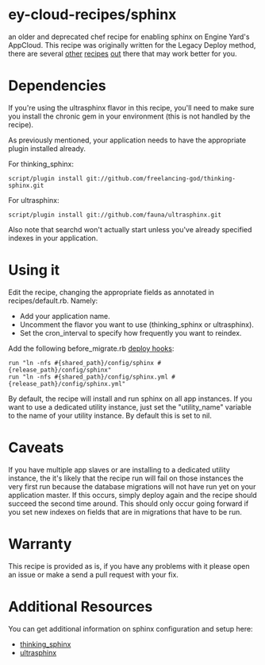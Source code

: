 ey-cloud-recipes/sphinx
========================

an older and deprecated chef recipe for enabling sphinx on Engine Yard's
AppCloud.  This recipe was originally written for the Legacy Deploy
method, there are several [other][1] [recipes][2] [out][3] there that may
work better for you.


Dependencies
============

If you're using the ultrasphinx flavor in this recipe, you'll need to make sure
you install the chronic gem in your environment (this is not handled by the recipe).

As previously mentioned, your application needs to have the appropriate plugin installed
already.

For thinking_sphinx:

    script/plugin install git://github.com/freelancing-god/thinking-sphinx.git

For ultrasphinx:

    script/plugin install git://github.com/fauna/ultrasphinx.git

Also note that searchd won't actually start unless you've already specified indexes
in your application.

Using it
========

Edit the recipe, changing the appropriate fields as annotated in recipes/default.rb.
Namely:

  * Add your application name.
  * Uncomment the flavor you want to use (thinking_sphinx or ultrasphinx).
  * Set the cron_interval to specify how frequently you want to reindex.

Add the following before_migrate.rb [deploy hooks](http://docs.engineyard.com/appcloud/howtos/deployment/use-deploy-hooks-with-engine-yard-appcloud):

    run "ln -nfs #{shared_path}/config/sphinx #{release_path}/config/sphinx"
    run "ln -nfs #{shared_path}/config/sphinx.yml #{release_path}/config/sphinx.yml"

By default, the recipe will install and run sphinx on all app instances. If you want to
use a dedicated utility instance, just set the "utility_name" variable to the name of
your utility instance. By default this is set to nil.

Caveats
========
If you have multiple app slaves or are installing to a dedicated utility instance, the it's
likely that the recipe run will fail on those instances the very first run because the database
migrations will not have run yet on your application master. If this occurs, simply deploy again
and the recipe should succeed the second time around. This should only occur going forward
if you set new indexes on fields that are in migrations that have to be run.

Warranty
========
This recipe is provided as is, if you have any problems with it please open an issue or make a send a pull request with your fix.

Additional Resources
========

You can get additional information on sphinx configuration and setup here:

  * [thinking_sphinx](http://freelancing-god.github.com/ts/en/)
  * [ultrasphinx](http://blog.evanweaver.com/files/doc/fauna/ultrasphinx/files/README.html)

[1]: https://github.com/bratta/ey-cloud-recipes/tree/master/cookbooks/sphinx
[2]: https://github.com/damm/ey-cloud-recipes/tree/sphinx_test/cookbooks/sphinx
[3]: https://github.com/damm/ey-tsphinx2
